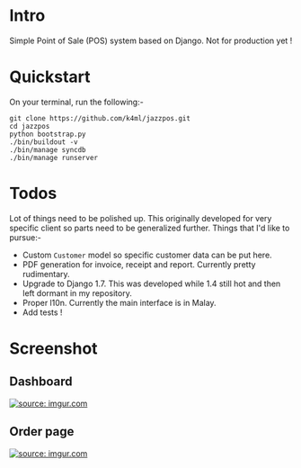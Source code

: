 # Intro
Simple Point of Sale (POS) system based on Django. Not for production yet !

# Quickstart
On your terminal, run the following:-

    git clone https://github.com/k4ml/jazzpos.git
    cd jazzpos
    python bootstrap.py
    ./bin/buildout -v
    ./bin/manage syncdb
    ./bin/manage runserver

# Todos
Lot of things need to be polished up. This originally developed for very
specific client so parts need to be generalized further. Things that I'd
like to pursue:-

* Custom `Customer` model so specific customer data can be put here.
* PDF generation for invoice, receipt and report. Currently pretty rudimentary.
* Upgrade to Django 1.7. This was developed while 1.4 still hot and then left
  dormant in my repository.
* Proper l10n. Currently the main interface is in Malay.
* Add tests !

# Screenshot
## Dashboard
<a href="http://imgur.com/t4iaM9Y"><img src="http://i.imgur.com/t4iaM9Yl.png" title="source: imgur.com" /></a><br />

## Order page
<a href="http://imgur.com/QlOO16g"><img src="http://i.imgur.com/QlOO16gl.png" title="source: imgur.com" /></a>
